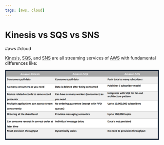 ```yaml
---
tags: [aws, cloud]
---
```

# Kinesis vs SQS vs SNS
#aws #cloud 

[Kinesis](Cloud%20Computing/AWS/Application%20Integration/Kinesis.md), [SQS](Cloud%20Computing/AWS/Application%20Integration/SQS.md), and [SNS](Cloud%20Computing/AWS/Application%20Integration/SNS.md) are all streaming services of [AWS](Cloud%20Computing/AWS/AWS.md) with fundamental differences like:

![](Attachments/Pasted%20image%2020230325220917.png)

